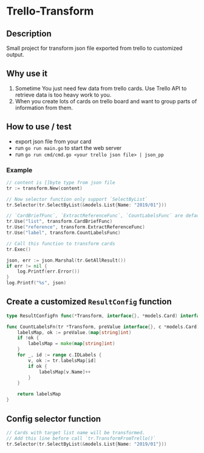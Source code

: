 # Trello-Transform

## Description

Small project for transform json file exported from trello to customized output.

## Why use it

1. Sometime You just need few data from trello cards. Use Trello API to retrieve data is too heavy work to you.
2. When you create lots of cards on trello board and want to group parts of information from them.

## How to use / test

- export json file from your card
- run `go run main.go` to start the web server
- run `go run cmd/cmd.go <your trello json file> | json_pp`

### Example

```go
// content is []byte type from json file
tr := transform.New(content)

// Now selector function only support `SelectByList`
tr.Selector(tr.SelectByList(&models.List{Name: "2019/01"}))

// `CardBriefFunc`, `ExtractReferenceFunc`, `CountLabelsFunc` are default fn for service. Or you can create your result config function
tr.Use("list", transform.CardBriefFunc)
tr.Use("reference", transform.ExtractReferenceFunc)
tr.Use("label", transform.CountLabelsFunc)

// Call this function to transform cards
tr.Exec()

json, err := json.Marshal(tr.GetAllResult())
if err != nil {
	log.Printf(err.Error())
}
log.Printf("%s", json)
```

## Create a customized `ResultConfig` function

```go
type ResultConfigFn func(*Transform, interface{}, *models.Card) interface{}

func CountLabelsFn(tr *Transform, preValue interface{}, c *models.Card) interface{} {
	labelsMap, ok := preValue.(map[string]int)
	if !ok {
		labelsMap = make(map[string]int)
	}
	for _, id := range c.IDLabels {
		v, ok := tr.labelsMap[id]
		if ok {
			labelsMap[v.Name]++
		}
	}

	return labelsMap
}
```

## Config selector function

```go
// Cards with target list name will be transformed.
// Add this line before call `tr.TransformFromTrello()`
tr.Selector(tr.SelectByList(&models.List{Name: "2019/01"}))
``` 
